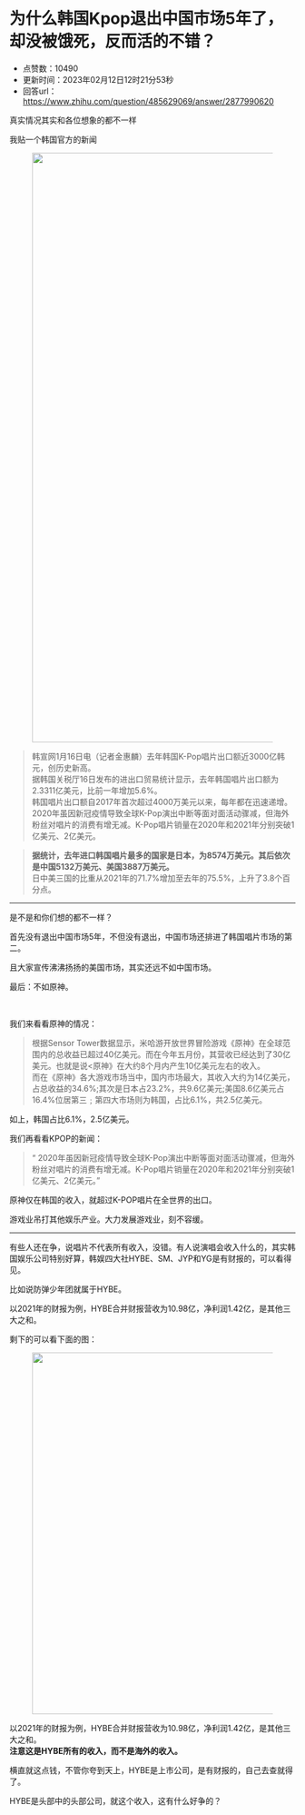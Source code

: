 # 为什么韩国Kpop退出中国市场5年了，却没被饿死，反而活的不错？
- 点赞数：10490
- 更新时间：2023年02月12日12时21分53秒
- 回答url：https://www.zhihu.com/question/485629069/answer/2877990620
<body>
 <p data-pid="ev5LLaoc">真实情况其实和各位想象的都不一样</p>
 <p data-pid="tu7BsjXV">我贴一个韩国官方的新闻</p>
 <figure data-size="normal">
  <img src="https://picx.zhimg.com/50/v2-82b5d6dccb1c79f83569de1d1a31fb61_720w.jpg?source=1940ef5c" data-caption="" data-size="normal" data-rawwidth="1037" data-rawheight="481" data-original-token="v2-6dafde46ff1f0e85a8f9513c7a2f69d6" data-default-watermark-src="https://pica.zhimg.com/50/v2-5d714e5e189a986cce502b5f93813f22_720w.jpg?source=1940ef5c" class="origin_image zh-lightbox-thumb" width="1037" data-original="https://pica.zhimg.com/v2-82b5d6dccb1c79f83569de1d1a31fb61_r.jpg?source=1940ef5c">
 </figure>
 <blockquote data-pid="jOYIE7V6">
  韩宣网1月16日电（记者金惠麟）去年韩国K-Pop唱片出口额近3000亿韩元，创历史新高。
  <br>
   据韩国关税厅16日发布的进出口贸易统计显示，去年韩国唱片出口额为2.3311亿美元，比前一年增加5.6%。
  <br>
   韩国唱片出口额自2017年首次超过4000万美元以来，每年都在迅速递增。
  <br>
   2020年虽因新冠疫情导致全球K-Pop演出中断等面对面活动骤减，但海外粉丝对唱片的消费有增无减。K-Pop唱片销量在2020年和2021年分别突破1亿美元、2亿美元。
 </blockquote>
 <blockquote data-pid="XAA5yMl8">
  <b> 据统计，去年进口韩国唱片最多的国家是日本，为8574万美元。其后依次是中国5132万美元、美国3887万美元。</b>
  <br>
   日中美三国的比重从2021年的71.7%增加至去年的75.5%，上升了3.8个百分点。
 </blockquote>
 <hr>
 <p data-pid="H8cthMsL">是不是和你们想的都不一样？</p>
 <p data-pid="A9xj-xas">首先没有退出中国市场5年，不但没有退出，中国市场还排进了韩国唱片市场的第二。</p>
 <p data-pid="fNw9ye8v">且大家宣传沸沸扬扬的美国市场，其实还远不如中国市场。</p>
 <p data-pid="Qr1-3Le_">最后：不如原神。</p>
 <p class="ztext-empty-paragraph"><br></p>
 <p data-pid="iuSEwxhj">我们来看看原神的情况：</p>
 <blockquote data-pid="JX-emRo0">
  根据Sensor Tower数据显示，米哈游开放世界冒险游戏《原神》在全球范围内的总收益已超过40亿美元。而在今年五月份，其营收已经达到了30亿美元。也就是说&lt;原神》在大约8个月内产生10亿美元左右的收入。
  <br>
  而在《原神》各大游戏市场当中，国内市场最大，其收入大约为14亿美元，占总收益的34.6%;其次是日本占23.2%，共9.6亿美元;美国8.6亿美元占16.4%位居第三﹔第四大市场则为韩国，占比6.1%，共2.5亿美元。
 </blockquote>
 <p data-pid="RaGRQJ-h">如上，韩国占比6.1%，2.5亿美元。</p>
 <p data-pid="ku9Pa_AJ">我们再看看KPOP的新闻：</p>
 <blockquote data-pid="hh1TfNe_">
  “ 2020年虽因新冠疫情导致全球K-Pop演出中断等面对面活动骤减，但海外粉丝对唱片的消费有增无减。K-Pop唱片销量在2020年和2021年分别突破1亿美元、2亿美元。”
 </blockquote>
 <p data-pid="05OBU-PU">原神仅在韩国的收入，就超过K-POP唱片在全世界的出口。</p>
 <p data-pid="O_jJy3Mh">游戏业吊打其他娱乐产业。大力发展游戏业，刻不容缓。</p>
 <hr>
 <p data-pid="zw8sx0hp">有些人还在争，说唱片不代表所有收入，没错。有人说演唱会收入什么的，其实韩国娱乐公司特别好算，韩娱四大社HYBE、SM、JYP和YG是有财报的，可以看得见。</p>
 <p data-pid="OhRHC_wX">比如说防弹少年团就属于HYBE。</p>
 <p data-pid="pvJDHbve">以2021年的财报为例，HYBE合并财报营收为10.98亿，净利润1.42亿，是其他三大之和。</p>
 <p data-pid="4sonlLdK">剩下的可以看下面的图：</p>
 <figure data-size="normal">
  <img src="https://picx.zhimg.com/50/v2-74e9c34c3ff3ecbb00bc1e4670a26909_720w.jpg?source=1940ef5c" data-caption="" data-size="normal" data-rawwidth="636" data-rawheight="383" data-original-token="v2-d0d81974b3d88711c567f96ec9a3297f" data-default-watermark-src="https://pic1.zhimg.com/50/v2-d3a9a5d58f6ee1eb9d6db0645c2213b7_720w.jpg?source=1940ef5c" class="origin_image zh-lightbox-thumb" width="636" data-original="https://picx.zhimg.com/v2-74e9c34c3ff3ecbb00bc1e4670a26909_r.jpg?source=1940ef5c">
 </figure>
 <p data-pid="Zz2OSt0y">以2021年的财报为例，HYBE合并财报营收为10.98亿，净利润1.42亿，是其他三大之和。<br><b> 注意这是HYBE所有的收入，而不是海外的收入。</b></p>
 <p data-pid="lMPDAUc8">横直就这点钱，不管你夸到天上，HYBE是上市公司，是有财报的，自己去查就得了。</p>
 <p data-pid="KcCH930i">HYBE是头部中的头部公司，就这个收入，这有什么好争的？</p>
 <p><br></p>
</body>